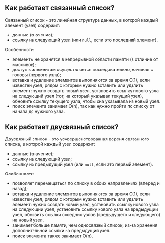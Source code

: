 ## Как работает связанный список?

Связанный список - это линейная структура данных, в которой каждый элемент (узел) содержит:
- данные (значение);
- ссылку на следующий узел (или `null`, если это последний элемент).

Особенности:
- элементы не хранятся в непрерывной области памяти (в отличие от массивов);
- доступ к элементам осуществляется последовательно, начиная с головы (первого узла);
- вставка и удаление элементов выполняются за время O(1), если известен узел, рядом с которым нужно вставить или удалить элемент: нужно cоздать новый узел, установить ссылку нового узла на следующий узел (тот, на который указывал текущий узел), обновить ссылку текущего узла, чтобы она указывала на новый узел.
- поиск элемента занимает O(n), так как нужно пройти по списку от начала до нужного узла.

## Как работает двусвязный список?

Двусвязный список - это усовершенствованная версия связанного списка, в которой каждый узел содержит:
- данные (значение);
- ссылку на следующий узел;
- ссылку на предыдущий узел (или `null`, если это первый элемент).

Особенности:
- позволяет перемещаться по списку в обоих направлениях (вперед и назад);
- вставка и удаление элементов выполняются за время O(1), если известен узел, рядом с которым нужно вставить или удалить элемент: нужно создать новый узел, установить ссылку нового узла на следующий узел, установить ссылку нового узла на предыдущий узел, обновить ссылки соседних узлов (предыдущего и следующего) на новый узел.
- занимает больше памяти, чем односвязный список, из-за хранения дополнительной ссылки на предыдущий узел.
- поиск элемента также занимает O(n).